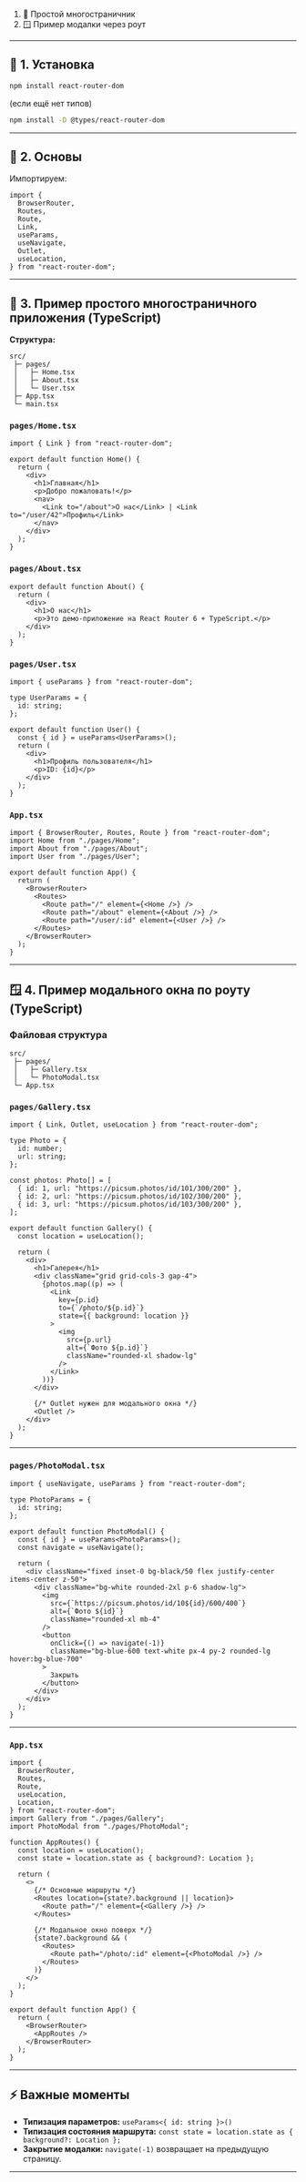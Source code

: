 
1. 🧩 Простой многостраничник
2. 🪟 Пример модалки через роут

---

## 🧭 1. Установка

```bash
npm install react-router-dom
```

(если ещё нет типов)

```bash
npm install -D @types/react-router-dom
```

---

## 📘 2. Основы

Импортируем:

```tsx
import {
  BrowserRouter,
  Routes,
  Route,
  Link,
  useParams,
  useNavigate,
  Outlet,
  useLocation,
} from "react-router-dom";
```

---

## 🧩 3. Пример простого многостраничного приложения (TypeScript)

**Структура:**

```
src/
 ├─ pages/
 │   ├─ Home.tsx
 │   ├─ About.tsx
 │   └─ User.tsx
 ├─ App.tsx
 └─ main.tsx
```

### `pages/Home.tsx`

```tsx
import { Link } from "react-router-dom";

export default function Home() {
  return (
    <div>
      <h1>Главная</h1>
      <p>Добро пожаловать!</p>
      <nav>
        <Link to="/about">О нас</Link> | <Link to="/user/42">Профиль</Link>
      </nav>
    </div>
  );
}
```

### `pages/About.tsx`

```tsx
export default function About() {
  return (
    <div>
      <h1>О нас</h1>
      <p>Это демо-приложение на React Router 6 + TypeScript.</p>
    </div>
  );
}
```

### `pages/User.tsx`

```tsx
import { useParams } from "react-router-dom";

type UserParams = {
  id: string;
};

export default function User() {
  const { id } = useParams<UserParams>();
  return (
    <div>
      <h1>Профиль пользователя</h1>
      <p>ID: {id}</p>
    </div>
  );
}
```

### `App.tsx`

```tsx
import { BrowserRouter, Routes, Route } from "react-router-dom";
import Home from "./pages/Home";
import About from "./pages/About";
import User from "./pages/User";

export default function App() {
  return (
    <BrowserRouter>
      <Routes>
        <Route path="/" element={<Home />} />
        <Route path="/about" element={<About />} />
        <Route path="/user/:id" element={<User />} />
      </Routes>
    </BrowserRouter>
  );
}
```

---

## 🪟 4. Пример модального окна по роуту (TypeScript)

### Файловая структура

```
src/
 ├─ pages/
 │   ├─ Gallery.tsx
 │   └─ PhotoModal.tsx
 └─ App.tsx
```

### `pages/Gallery.tsx`

```tsx
import { Link, Outlet, useLocation } from "react-router-dom";

type Photo = {
  id: number;
  url: string;
};

const photos: Photo[] = [
  { id: 1, url: "https://picsum.photos/id/101/300/200" },
  { id: 2, url: "https://picsum.photos/id/102/300/200" },
  { id: 3, url: "https://picsum.photos/id/103/300/200" },
];

export default function Gallery() {
  const location = useLocation();

  return (
    <div>
      <h1>Галерея</h1>
      <div className="grid grid-cols-3 gap-4">
        {photos.map((p) => (
          <Link
            key={p.id}
            to={`/photo/${p.id}`}
            state={{ background: location }}
          >
            <img
              src={p.url}
              alt={`Фото ${p.id}`}
              className="rounded-xl shadow-lg"
            />
          </Link>
        ))}
      </div>

      {/* Outlet нужен для модального окна */}
      <Outlet />
    </div>
  );
}
```

---

### `pages/PhotoModal.tsx`

```tsx
import { useNavigate, useParams } from "react-router-dom";

type PhotoParams = {
  id: string;
};

export default function PhotoModal() {
  const { id } = useParams<PhotoParams>();
  const navigate = useNavigate();

  return (
    <div className="fixed inset-0 bg-black/50 flex justify-center items-center z-50">
      <div className="bg-white rounded-2xl p-6 shadow-lg">
        <img
          src={`https://picsum.photos/id/10${id}/600/400`}
          alt={`Фото ${id}`}
          className="rounded-xl mb-4"
        />
        <button
          onClick={() => navigate(-1)}
          className="bg-blue-600 text-white px-4 py-2 rounded-lg hover:bg-blue-700"
        >
          Закрыть
        </button>
      </div>
    </div>
  );
}
```

---

### `App.tsx`

```tsx
import {
  BrowserRouter,
  Routes,
  Route,
  useLocation,
  Location,
} from "react-router-dom";
import Gallery from "./pages/Gallery";
import PhotoModal from "./pages/PhotoModal";

function AppRoutes() {
  const location = useLocation();
  const state = location.state as { background?: Location };

  return (
    <>
      {/* Основные маршруты */}
      <Routes location={state?.background || location}>
        <Route path="/" element={<Gallery />} />
      </Routes>

      {/* Модальное окно поверх */}
      {state?.background && (
        <Routes>
          <Route path="/photo/:id" element={<PhotoModal />} />
        </Routes>
      )}
    </>
  );
}

export default function App() {
  return (
    <BrowserRouter>
      <AppRoutes />
    </BrowserRouter>
  );
}
```

---

## ⚡️ Важные моменты

* **Типизация параметров:**
  `useParams<{ id: string }>()`
* **Типизация состояния маршрута:**
  `const state = location.state as { background?: Location };`
* **Закрытие модалки:**
  `navigate(-1)` возвращает на предыдущую страницу.

---

